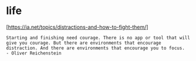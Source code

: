 # life

[https://ia.net/topics/distractions-and-how-to-fight-them/]
```
Starting and finishing need courage. There is no app or tool that will give you courage. But there are environments that encourage distraction. And there are environments that encourage you to focus.
- Oliver Reichenstein
```
